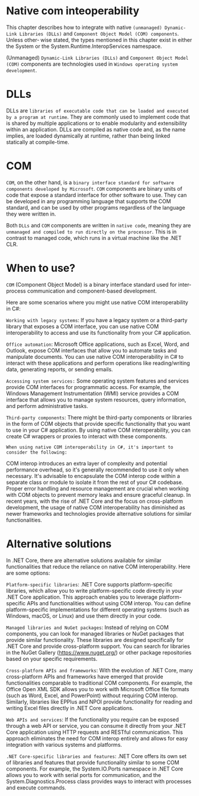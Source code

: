# Native com inteoperability

This chapter describes how to integrate with native `(unmanaged) Dynamic-Link Libraries (DLLs)` and `Component Object Model (COM) components`. Unless other‐ wise stated, the types mentioned in this chapter exist in either the System or the System.Runtime.InteropServices namespace.

(Unmanaged) `Dynamic-Link Libraries (DLLs)` and `Component Object Model (COM)` components are technologies used in `Windows operating system development`.

# DLLs
DLLs are `libraries of executable code that can be loaded and executed by a program at runtime`. They are commonly used to implement code that is shared by multiple applications or to enable modularity and extensibility within an application. DLLs are compiled as native code and, as the name implies, are loaded dynamically at runtime, rather than being linked statically at compile-time.

# COM
`COM`, on the other hand, is a `binary interface standard for software components developed by Microsoft`. `COM` components are binary units of code that expose a standard interface for other software to use. They can be developed in any programming language that supports the COM standard, and can be used by other programs regardless of the language they were written in.

Both `DLLs` and `COM` components are written in `native code`, meaning they are `unmanaged and compiled to run directly on the processor`. This is in contrast to managed code, which runs in a virtual machine like the .NET CLR.

# When to use?
`COM` (Component Object Model) is a binary interface standard used for inter-process communication and component-based development.

Here are some scenarios where you might use native COM interoperability in C#:

`Working with legacy systems`: If you have a legacy system or a third-party library that exposes a COM interface, you can use native COM interoperability to access and use its functionality from your C# application.

`Office automation`: Microsoft Office applications, such as Excel, Word, and Outlook, expose COM interfaces that allow you to automate tasks and manipulate documents. You can use native COM interoperability in C# to interact with these applications and perform operations like reading/writing data, generating reports, or sending emails.

`Accessing system services:` Some operating system features and services provide COM interfaces for programmatic access. For example, the Windows Management Instrumentation (WMI) service provides a COM interface that allows you to manage system resources, query information, and perform administrative tasks.

`Third-party components`: There might be third-party components or libraries in the form of COM objects that provide specific functionality that you want to use in your C# application. By using native COM interoperability, you can create C# wrappers or proxies to interact with these components.

`When using native COM interoperability in C#, it's important to consider the following:`

COM interop introduces an extra layer of complexity and potential performance overhead, so it's generally recommended to use it only when necessary.
It's advisable to encapsulate the COM interop code within a separate class or module to isolate it from the rest of your C# codebase.
Proper error handling and resource management are crucial when working with COM objects to prevent memory leaks and ensure graceful cleanup.
In recent years, with the rise of .NET Core and the focus on cross-platform development, the usage of native COM interoperability has diminished as newer frameworks and technologies provide alternative solutions for similar functionalities.

# Alternative solutions
In .NET Core, there are alternative solutions available for similar functionalities that reduce the reliance on native COM interoperability. Here are some options:

`Platform-specific libraries`: .NET Core supports platform-specific libraries, which allow you to write platform-specific code directly in your .NET Core application. This approach enables you to leverage platform-specific APIs and functionalities without using COM interop. You can define platform-specific implementations for different operating systems (such as Windows, macOS, or Linux) and use them directly in your code.

`Managed libraries and NuGet packages`: Instead of relying on COM components, you can look for managed libraries or NuGet packages that provide similar functionality. These libraries are designed specifically for .NET Core and provide cross-platform support. You can search for libraries in the NuGet Gallery (https://www.nuget.org/) or other package repositories based on your specific requirements.

`Cross-platform APIs and frameworks`: With the evolution of .NET Core, many cross-platform APIs and frameworks have emerged that provide functionalities comparable to traditional COM components. For example, the Office Open XML SDK allows you to work with Microsoft Office file formats (such as Word, Excel, and PowerPoint) without requiring COM interop. Similarly, libraries like EPPlus and NPOI provide functionality for reading and writing Excel files directly in .NET Core applications.

`Web APIs and services`: If the functionality you require can be exposed through a web API or service, you can consume it directly from your .NET Core application using HTTP requests and RESTful communication. This approach eliminates the need for COM interop entirely and allows for easy integration with various systems and platforms.

`.NET Core-specific libraries and features`: .NET Core offers its own set of libraries and features that provide functionality similar to some COM components. For example, the System.IO.Ports namespace in .NET Core allows you to work with serial ports for communication, and the System.Diagnostics.Process class provides ways to interact with processes and execute commands.